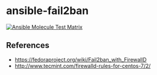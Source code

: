 # ansible-fail2ban

[![Ansible Molecule Test Matrix](https://github.com/nfaction/ansible-fail2ban/actions/workflows/molecule.yml/badge.svg)](https://github.com/nfaction/ansible-fail2ban/actions/workflows/molecule.yml)

## References
* <https://fedoraproject.org/wiki/Fail2ban_with_FirewallD>
* <http://www.tecmint.com/firewalld-rules-for-centos-7/2/>
